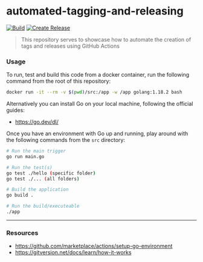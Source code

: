 # automated-tagging-and-releasing

[![Build](https://github.com/simonjensen/automated-tagging-and-releasing/actions/workflows/build.yaml/badge.svg?branch=main)](https://github.com/simonjensen/automated-tagging-and-releasing/actions/workflows/build.yaml) [![Create Release](https://github.com/simonjensen/automated-tagging-and-releasing/actions/workflows/create-release.yaml/badge.svg)](https://github.com/simonjensen/automated-tagging-and-releasing/actions/workflows/create-release.yaml)

> This repository serves to showcase how to automate the creation of tags and releases using GitHub Actions

### Usage

To run, test and build this code from a docker container, run the following command from the root of this repository:

```sh
docker run -it --rm -v $(pwd)/src:/app -w /app golang:1.18.2 bash
```

Alternatively you can install Go on your local machine, following the official guides:
- https://go.dev/dl/

Once you have an environment with Go up and running, play around with the following commands from the `src` directory:

```sh
# Run the main trigger
go run main.go

# Run the test(s)
go test ./hello (specific folder)
go test ./... (all folders)

# Build the application
go build .

# Run the build/executeable
./app
```

---
### Resources

- https://github.com/marketplace/actions/setup-go-environment
- https://gitversion.net/docs/learn/how-it-works
